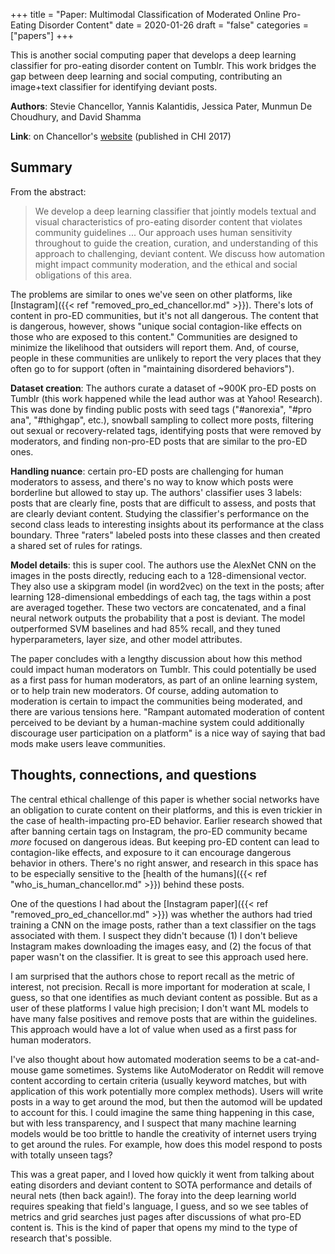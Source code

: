 +++
title = "Paper: Multimodal Classification of Moderated Online Pro-Eating Disorder Content"
date = 2020-01-26
draft = "false"
categories = ["papers"]
+++

This is another social computing paper that develops a deep learning classifier for pro-eating disorder content on Tumblr. This work bridges the gap between deep learning and social computing, contributing an image+text classifier for identifying deviant posts.

<!--more-->

**Authors**: Stevie Chancellor, Yannis Kalantidis, Jessica Pater, Munmun De Choudhury, and David Shamma

**Link**: on Chancellor's [website](http://steviechancellor.com/wp-content/uploads/2019/03/multimodal-classification.pdf) (published in CHI 2017)

## Summary
From the abstract:

> We develop a deep learning classifier that jointly models textual and visual characteristics of pro-eating disorder content that violates community guidelines ... Our approach uses human sensitivity throughout to guide the creation, curation, and understanding of this approach to challenging, deviant content. We discuss how automation might impact community moderation, and the ethical and social obligations of this area.

The problems are similar to ones we've seen on other platforms, like [Instagram]({{< ref "removed_pro_ed_chancellor.md" >}}). There's lots of content in pro-ED communities, but it's not all dangerous. The content that is dangerous, however, shows "unique social contagion-like effects on those who are exposed to this content." Communities are designed to minimize the likelihood that outsiders will report them. And, of course, people in these communities are unlikely to report the very places that they often go to for support (often in "maintaining disordered behaviors").

**Dataset creation**: The authors curate a dataset of ~900K pro-ED posts on Tumblr (this work happened while the lead author was at Yahoo! Research). This was done by finding public posts with seed tags ("#anorexia", "#pro ana", "#thighgap", etc.), snowball sampling to collect more posts, filtering out sexual or recovery-related tags, identifying posts that were removed by moderators, and finding non-pro-ED posts that are similar to the pro-ED ones.

**Handling nuance**: certain pro-ED posts are challenging for human moderators to assess, and there's no way to know which posts were borderline but allowed to stay up. The authors' classifier uses 3 labels: posts that are clearly fine, posts that are difficult to assess, and posts that are clearly deviant content. Studying the classifier's performance on the second class leads to interesting insights about its performance at the class boundary. Three "raters" labeled posts into these classes and then created a shared set of rules for ratings.

**Model details**: this is super cool. The authors use the AlexNet CNN on the images in the posts directly, reducing each to a 128-dimensional vector. They also use a skipgram model (in word2vec) on the text in the posts; after learning 128-dimensional embeddings of each tag, the tags within a post are averaged together. These two vectors are concatenated, and a final neural network outputs the probability that a post is deviant. The model outperformed SVM baselines and had 85% recall, and they tuned hyperparameters, layer size, and other model attributes.

The paper concludes with a lengthy discussion about how this method could impact human moderators on Tumblr. This could potentially be used as a first pass for human moderators, as part of an online learning system, or to help train new moderators. Of course, adding automation to moderation is certain to impact the communities being moderated, and there are various tensions here. "Rampant automated moderation of content perceived to be deviant by a human-machine system could additionally discourage user participation on a platform" is a nice way of saying that bad mods make users leave communities.


## Thoughts, connections, and questions
The central ethical challenge of this paper is whether social networks have an obligation to curate content on their platforms, and this is even trickier in the case of health-impacting pro-ED behavior. Earlier research showed that after banning certain tags on Instagram, the pro-ED community became *more* focused on dangerous ideas. But keeping pro-ED content can lead to contagion-like effects, and exposure to it can encourage dangerous behavior in others. There's no right answer, and research in this space has to be especially sensitive to the [health of the humans]({{< ref "who_is_human_chancellor.md" >}}) behind these posts.

One of the questions I had about the [Instagram paper]({{< ref "removed_pro_ed_chancellor.md" >}}) was whether the authors had tried training a CNN on the image posts, rather than a text classifier on the tags associated with them. I suspect they didn't because (1) I don't believe Instagram makes downloading the images easy, and (2) the focus of that paper wasn't on the classifier. It is great to see this approach used here.

I am surprised that the authors chose to report recall as the metric of interest, not precision. Recall is more important for moderation at scale, I guess, so that one identifies as much deviant content as possible. But as a user of these platforms I value high precision; I don't want ML models to have many false positives and remove posts that are within the guidelines. This approach would have a lot of value when used as a first pass for human moderators.

I've also thought about how automated moderation seems to be a cat-and-mouse game sometimes. Systems like AutoModerator on Reddit will remove content according to certain criteria (usually keyword matches, but with application of this work potentially more complex methods). Users will write posts in a way to get around the mod, but then the automod will be updated to account for this. I could imagine the same thing happening in this case, but with less transparency, and I suspect that many machine learning models would be too brittle to handle the creativity of internet users trying to get around the rules. For example, how does this model respond to posts with totally unseen tags?

This was a great paper, and I loved how quickly it went from talking about eating disorders and deviant content to SOTA performance and details of neural nets (then back again!). The foray into the deep learning world requires speaking that field's language, I guess, and so we see tables of metrics and grid searches just pages after discussions of what pro-ED content is. This is the kind of paper that opens my mind to the type of research that's possible.


